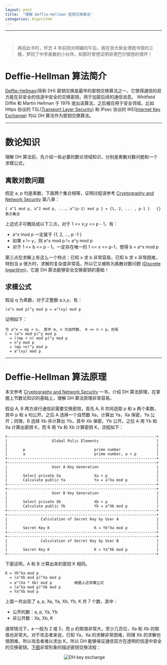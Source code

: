 ```yaml
---
layout: post
title:  "理解 Deffie-Hellman 密钥交换算法"
categories: Algorithm
---
```


-------------
&nbsp;&nbsp;&nbsp;&nbsp;
&nbsp;&nbsp;&nbsp;&nbsp;

> 再拾此书时，怀念 4 年前阳光明媚的午后，我在浙大紫金港图书馆的三楼，梦回了中学奥数的小伙伴，和那时曾想证明哥德巴尔猜想的情怀！

# Deffie-Hellman 算法简介

[Deffie-Hellman](https://en.wikipedia.org/wiki/Diffie%E2%80%93Hellman_key_exchange)(简称 DH) 密钥交换是最早的密钥交换算法之一，它使得通信的双方能在非安全的信道中安全的交换密钥，用于加密后续的通信消息。 Whitfield Diffie 和 Martin Hellman 于 1976 提出该算法，之后被应用于安全领域，比如 Https 协议的 TSL([Transport Layer Security](https://en.wikipedia.org/wiki/Transport_Layer_Security)) 和 IPsec 协议的 IKE([Internet Key Exchange](https://en.wikipedia.org/wiki/Internet_Key_Exchange)) 均以 DH 算法作为密钥交换算法。

-------------

# 数论知识

理解 DH 算法前，先介绍一些必要的数论领域知识，分别是离散对数问题和一个求模公式。

## 离散对数问题

假定 a, p 均是素数，下面两个集合相等，证明过程请参考 [Cryptography and Network Security](http://www.amazon.com/Cryptography-Network-Security-Principles-Practice/dp/0133354695) 第八章：

    { a^1 mod p, a^2 mod p, ..., a^(p-1) mod p } = {1, 2, ... , p-1 }   {} 表示集合

上述式子可概括成以下三点，对于 1 <= x,y <= p - 1，有：

- a^x mod p 一定属于 {1, 2, ..., p -1 }
- 如果 x != y，则 a^x mod p != a^y mod p
- 对于 1 <= b <= p - 1，一定存在唯一的 1 <= x <= p-1，使得 b = a^x mod p

第三点在求解上有这么一个特点：已知 x 求 b 非常容易，已知 b 求 x 非常困难，特别当 p 很大时，求解的复杂度非常高，所以它又被称为离散对数问题  ([Discrete logarithm](https://en.wikipedia.org/wiki/Discrete_logarithm))，它是 DH 算法能够安全交换密钥的基础！

## 求模公式

假设 q 为素数，对于正整数 a,x,y，有：

    (a^x mod p)^y mod p = a^(xy) mod p

证明如下：


    令 a^x = mp + n， 其中 m, n 为自然数， 0 <= n < p，则有
	C = (a^x mod p)^y mod p
	  = ((mp + n) mod p)^y mod p
      = n^y mod p
      = (mp +n)^y mod p
      = a^(xy) mod p

-------------

# Deffie-Hellman 算法原理

本文参考 [Cryptography and Network Security](http://www.amazon.com/Cryptography-Network-Security-Principles-Practice/dp/0133354695) 一书，介绍 DH 算法原理，在掌握上节数论知识的基础上，理解 DH 算法原理非常容易。

假设 A, B 两方进行通信前需要交换密钥，首先 A, B 共同选取 p 和 a 两个素数，其中 p 和 a 均公开。之后 A 选择一个自然数 Xa，计算出 Ya，Xa 保密，Ya 公开；同理，B 选择 Xb 并计算出 Yb，其中 Xb 保密，Yb 公开。之后 A 用 Yb 和 Xa 计算出密钥 K，而 B 用 Ya 和 Xb 计算密钥 K，流程如下：

    +-------------------------------------------------------------------+
	|                    Global Pulic Elements                          |
	|                                                                   |
	|       p                               prime number                |
	|       a                               prime number, a < p         |
	+-------------------------------------------------------------------+
	+-------------------------------------------------------------------+
	|                    User A Key Generation                          |
	|                                                                   |
	|       Select private Xa               Xa < p                      |
	|       Calculate public Ya             Ya = a^Xa mod p             |
	+-------------------------------------------------------------------+
	+-------------------------------------------------------------------+
	|                    User B Key Generation                          |
	|                                                                   |
	|       Select private Xb               Xb < p                      |
	|       Calculate public Yb             Yb = a^Xb mod p             |
	+-------------------------------------------------------------------+
	+-------------------------------------------------------------------+
	|               Calculation of Secret Key by User A                 |
	|                                                                   |
	|       Secret Key K                    K = Yb^Xa mod p             |
	+-------------------------------------------------------------------+
	+-------------------------------------------------------------------+
	|               Calculation of Secret Key by User B                 |
	|                                                                   |
	|       Secret Key K                    K = Ya^Xb mod p             |
	+-------------------------------------------------------------------+

下面证明，A 和 B 计算出来的密钥 K 相同。

	K = Yb^Xa mod p
      = (a^Xb mod p)^Xa mod p
      = a^(Xa * Xb) mod p          根据上述求模公式
      = (a^Xa mod p)^Xb mod p
      = Ya^Xb mod p

上面一共出现了 a, p, Xa, Ya, Xb, Yb, K 共 7 个数，其中：

- 公开的数：a, p, Ya, Yb
- 非公开数：Xa, Xb, K

通常情况下，a 一般为 2 或 5，而 p 的取值非常大，至少几百位，Xa 和 Xb 的取值也非常大。对于攻击者来说，已知 Ya，Xa 的求解非常困难，同理 Xb 的求解也很困难，所以攻击者难以求出 K，所以 DH 能够保证通信双方在透明的信道中安全的交换密钥。[下图](https://en.wikipedia.org/wiki/Diffie%E2%80%93Hellman_key_exchange#/media/File:Diffie-Hellman_Key_Exchange.svg)非常形象的描述密钥交换流程：

&nbsp;&nbsp;&nbsp;&nbsp;&nbsp;&nbsp;&nbsp;&nbsp;&nbsp;&nbsp;&nbsp;&nbsp;&nbsp;&nbsp;&nbsp;&nbsp;&nbsp;&nbsp;&nbsp;&nbsp;&nbsp;&nbsp;&nbsp;&nbsp;&nbsp;&nbsp;&nbsp;&nbsp;&nbsp;&nbsp;&nbsp;&nbsp;&nbsp;&nbsp;&nbsp;&nbsp;&nbsp;&nbsp;&nbsp;&nbsp;&nbsp;&nbsp;&nbsp;&nbsp;&nbsp;&nbsp;&nbsp;&nbsp;![DH key exchange](http://7xp2eu.com1.z0.glb.clouddn.com/DH%20exchange%20Key.png?imageView2/1/w/310/h/450/q/100)
